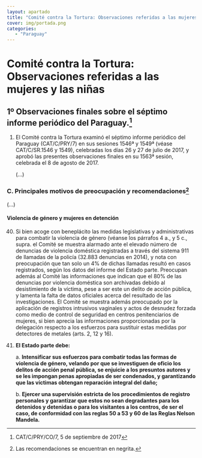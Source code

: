 ```yaml
---
layout: apartado
title: "Comité contra la Tortura: Observaciones referidas a las mujeres y las niñas"
cover: img/portada.png
categories:
   - "Paraguay"
---
```

# Comité contra la Tortura: Observaciones referidas a las mujeres y las niñas

## 1º Observaciones finales sobre el séptimo informe periódico del Paraguay.[^694]

1. El Comité contra la Tortura examinó el séptimo informe periódico del
Paraguay (CAT/C/PRY/7) en sus sesiones 1546ª y 1549ª (véase CAT/C/SR.1546 y
1549), celebradas los días 26 y 27 de julio de 2017, y aprobó las presentes
observaciones finales en su 1563ª sesión, celebrada el 8 de agosto de 2017.

	(…)

### C. Principales motivos de preocupación y recomendaciones[^695]

(…)

#### Violencia de género y mujeres en detención

40. Si bien acoge con beneplácito las medidas legislativas y
administrativas para combatir la violencia de género (véanse los párrafos 4
a., y 5 c., supra. el Comité se muestra alarmado ante el elevado número de
denuncias de violencia doméstica registradas a través del sistema 911 de
llamadas de la policía (32.883 denuncias en 2014), y nota con preocupación
que tan solo un 4% de dichas llamadas resultó en casos registrados, según
los datos del informe del Estado parte. Preocupan además al Comité las
informaciones que indican que el 80% de las denuncias por violencia
doméstica son archivadas debido al desistimiento de la víctima, pese a ser
este un delito de acción pública, y lamenta la falta de datos oficiales
acerca del resultado de las investigaciones. El Comité se muestra además
preocupado por la aplicación de registros intrusivos vaginales y actos de
desnudez forzada como medio de control de seguridad en centros
penitenciarios de mujeres, si bien aprecia las informaciones proporcionadas
por la delegación respecto a los esfuerzos para sustituir estas medidas por
detectores de metales (arts. 2, 12 y 16).

41. **El Estado parte debe:**

	a. **Intensificar sus esfuerzos para combatir todas las formas de violencia
	de género, velando por que se investiguen de oficio los delitos de acción
	penal pública, se enjuicie a los presuntos autores y se les impongan penas
	apropiadas de ser condenados, y garantizando que las víctimas obtengan
	reparación integral del daño;**

	b. **Ejercer una supervisión estricta de los procedimientos de registro
	personales y garantizar que estos no sean degradantes para los detenidos y
	detenidas o para los visitantes a los centros, de ser el caso, de
	conformidad con las reglas 50 a 53 y 60 de las Reglas Nelson Mandela.**



[^694]: CAT/C/PRY/CO/7, 5 de septiembre de 2017
[^695]: Las recomendaciones se encuentran en negrita.
